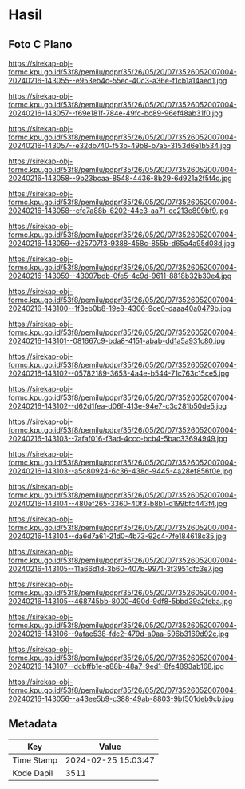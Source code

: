 # Hasil

## Foto C Plano

https://sirekap-obj-formc.kpu.go.id/53f8/pemilu/pdpr/35/26/05/20/07/3526052007004-20240216-143055--e953eb4c-55ec-40c3-a36e-f1cb1a14aed1.jpg

https://sirekap-obj-formc.kpu.go.id/53f8/pemilu/pdpr/35/26/05/20/07/3526052007004-20240216-143057--f69e181f-784e-49fc-bc89-96ef48ab31f0.jpg

https://sirekap-obj-formc.kpu.go.id/53f8/pemilu/pdpr/35/26/05/20/07/3526052007004-20240216-143057--e32db740-f53b-49b8-b7a5-3153d6e1b534.jpg

https://sirekap-obj-formc.kpu.go.id/53f8/pemilu/pdpr/35/26/05/20/07/3526052007004-20240216-143058--9b23bcaa-8548-4436-8b29-6d921a2f5f4c.jpg

https://sirekap-obj-formc.kpu.go.id/53f8/pemilu/pdpr/35/26/05/20/07/3526052007004-20240216-143058--cfc7a88b-6202-44e3-aa71-ec213e899bf9.jpg

https://sirekap-obj-formc.kpu.go.id/53f8/pemilu/pdpr/35/26/05/20/07/3526052007004-20240216-143059--d25707f3-9388-458c-855b-d65a4a95d08d.jpg

https://sirekap-obj-formc.kpu.go.id/53f8/pemilu/pdpr/35/26/05/20/07/3526052007004-20240216-143059--43097bdb-0fe5-4c9d-9611-8818b32b30e4.jpg

https://sirekap-obj-formc.kpu.go.id/53f8/pemilu/pdpr/35/26/05/20/07/3526052007004-20240216-143100--1f3eb0b8-19e8-4306-9ce0-daaa40a0479b.jpg

https://sirekap-obj-formc.kpu.go.id/53f8/pemilu/pdpr/35/26/05/20/07/3526052007004-20240216-143101--081667c9-bda8-4151-abab-dd1a5a931c80.jpg

https://sirekap-obj-formc.kpu.go.id/53f8/pemilu/pdpr/35/26/05/20/07/3526052007004-20240216-143102--05782189-3653-4a4e-b544-71c763c15ce5.jpg

https://sirekap-obj-formc.kpu.go.id/53f8/pemilu/pdpr/35/26/05/20/07/3526052007004-20240216-143102--d62d1fea-d06f-413e-94e7-c3c281b50de5.jpg

https://sirekap-obj-formc.kpu.go.id/53f8/pemilu/pdpr/35/26/05/20/07/3526052007004-20240216-143103--7afaf016-f3ad-4ccc-bcb4-5bac33694949.jpg

https://sirekap-obj-formc.kpu.go.id/53f8/pemilu/pdpr/35/26/05/20/07/3526052007004-20240216-143103--a5c80924-6c36-438d-9445-4a28ef856f0e.jpg

https://sirekap-obj-formc.kpu.go.id/53f8/pemilu/pdpr/35/26/05/20/07/3526052007004-20240216-143104--480ef265-3360-40f3-b8b1-d199bfc443f4.jpg

https://sirekap-obj-formc.kpu.go.id/53f8/pemilu/pdpr/35/26/05/20/07/3526052007004-20240216-143104--da6d7a61-21d0-4b73-92c4-7fe184618c35.jpg

https://sirekap-obj-formc.kpu.go.id/53f8/pemilu/pdpr/35/26/05/20/07/3526052007004-20240216-143105--11a66d1d-3b60-407b-9971-3f3951dfc3e7.jpg

https://sirekap-obj-formc.kpu.go.id/53f8/pemilu/pdpr/35/26/05/20/07/3526052007004-20240216-143105--468745bb-8000-490d-9df8-5bbd39a2feba.jpg

https://sirekap-obj-formc.kpu.go.id/53f8/pemilu/pdpr/35/26/05/20/07/3526052007004-20240216-143106--9afae538-fdc2-479d-a0aa-596b3169d92c.jpg

https://sirekap-obj-formc.kpu.go.id/53f8/pemilu/pdpr/35/26/05/20/07/3526052007004-20240216-143107--dcbffb1e-a88b-48a7-9ed1-8fe4893ab168.jpg

https://sirekap-obj-formc.kpu.go.id/53f8/pemilu/pdpr/35/26/05/20/07/3526052007004-20240216-143056--a43ee5b9-c388-49ab-8803-9bf501deb9cb.jpg


## Metadata

| Key        | Value               |
| ---------- | ------------------- |
| Time Stamp | 2024-02-25 15:03:47 |
| Kode Dapil | 3511                |



